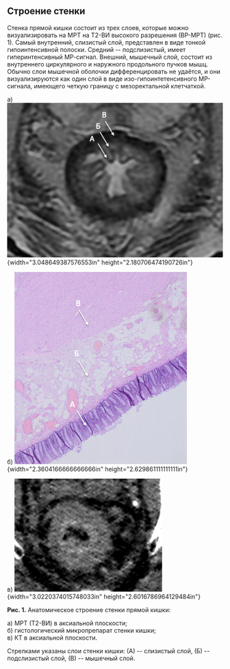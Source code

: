 ## Строение стенки

Стенка прямой кишки состоит из трех слоев, которые можно визуализировать
на МРТ на Т2-ВИ высокого разрешения (ВР-МРТ) (рис. 1). Самый внутренний,
слизистый слой, представлен в виде тонкой гипоинтенсивной полоски.
Средний -- подслизистый, имеет гиперинтенсивный МР-сигнал. Внешний,
мышечный слой, состоит из внутреннего циркулярного и наружного
продольного пучков мышц. Обычно слои мышечной оболочки дифференцировать
не удаётся, и они визуализируются как один слой в виде
изо-гипоинтетенсивного МР-сигнала, имеющего четкую границу с
мезоректальной клетчаткой.

а) ![](./img/anatomy/fig1/image31.png){width="3.048649387576553in" height="2.180706474190726in"}

б) ![](./img/anatomy/fig1/image1.png){width="2.3604166666666666in" height="2.629861111111111in"}

в) ![](./img/anatomy/fig1/image36.png){width="3.0220374015748033in" height="2.6016786964129484in"}

**Рис. 1.** Анатомическое строение стенки прямой кишки:

а) МРТ (Т2-ВИ) в аксиальной плоскости;  
б) гистологический микропрепарат стенки кишки;  
в) КТ в аксиальной плоскости.

Стрелками указаны слои стенки кишки: (А) -- слизистый слой, (Б) -- подслизистый слой, (В) -- мышечный слой.


